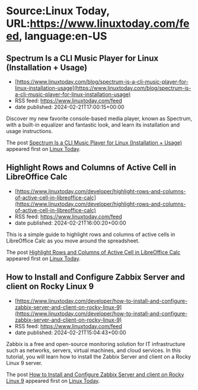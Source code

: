 # Source:Linux Today, URL:https://www.linuxtoday.com/feed, language:en-US

## Spectrum Is a CLI Music Player for Linux (Installation + Usage)
 - [https://www.linuxtoday.com/blog/spectrum-is-a-cli-music-player-for-linux-installation-usage](https://www.linuxtoday.com/blog/spectrum-is-a-cli-music-player-for-linux-installation-usage)
 - RSS feed: https://www.linuxtoday.com/feed
 - date published: 2024-02-21T17:00:15+00:00

<p>Discover my new favorite console-based media player, known as Spectrum, with a built-in equalizer and fantastic look, and learn its installation and usage instructions.</p>
<p>The post <a href="https://www.linuxtoday.com/blog/spectrum-is-a-cli-music-player-for-linux-installation-usage/" rel="nofollow">Spectrum Is a CLI Music Player for Linux (Installation + Usage)</a> appeared first on <a href="https://www.linuxtoday.com" rel="nofollow">Linux Today</a>.</p>

## Highlight Rows and Columns of Active Cell in LibreOffice Calc
 - [https://www.linuxtoday.com/developer/highlight-rows-and-columns-of-active-cell-in-libreoffice-calc](https://www.linuxtoday.com/developer/highlight-rows-and-columns-of-active-cell-in-libreoffice-calc)
 - RSS feed: https://www.linuxtoday.com/feed
 - date published: 2024-02-21T16:00:20+00:00

<p>This is a simple guide to highlight rows and columns of active cells in LibreOffice Calc as you move around the spreadsheet.</p>
<p>The post <a href="https://www.linuxtoday.com/developer/highlight-rows-and-columns-of-active-cell-in-libreoffice-calc/" rel="nofollow">Highlight Rows and Columns of Active Cell in LibreOffice Calc</a> appeared first on <a href="https://www.linuxtoday.com" rel="nofollow">Linux Today</a>.</p>

## How to Install and Configure Zabbix Server and client on Rocky Linux 9
 - [https://www.linuxtoday.com/developer/how-to-install-and-configure-zabbix-server-and-client-on-rocky-linux-9](https://www.linuxtoday.com/developer/how-to-install-and-configure-zabbix-server-and-client-on-rocky-linux-9)
 - RSS feed: https://www.linuxtoday.com/feed
 - date published: 2024-02-21T15:04:43+00:00

<p>Zabbix is a free and open-source monitoring solution for IT infrastructure such as networks, servers, virtual machines, and cloud services. In this tutorial, you will learn how to install the Zabbix Server and client on a Rocky Linux 9 server.</p>
<p>The post <a href="https://www.linuxtoday.com/developer/how-to-install-and-configure-zabbix-server-and-client-on-rocky-linux-9/" rel="nofollow">How to Install and Configure Zabbix Server and client on Rocky Linux 9</a> appeared first on <a href="https://www.linuxtoday.com" rel="nofollow">Linux Today</a>.</p>

